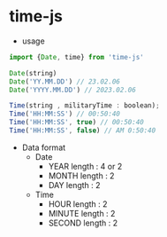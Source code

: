 # time-js

- usage

```javascript
import {Date, time} from 'time-js'

Date(string)
Date('YY.MM.DD') // 23.02.06
Date('YYYY.MM.DD') // 2023.02.06

Time(string , militaryTime : boolean);
Time('HH:MM:SS') // 00:50:40
Time('HH:MM:SS', true) // 00:50:40
Time('HH:MM:SS', false) // AM 0:50:40
```

- Data format
    - Date
        - YEAR length : 4 or 2
        - MONTH length : 2
        - DAY length : 2
    - Time
        - HOUR length : 2
        - MINUTE length : 2
        - SECOND length : 2